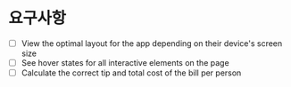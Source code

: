 # 요구사항

- [ ] View the optimal layout for the app depending on their device's screen size
- [ ] See hover states for all interactive elements on the page
- [ ] Calculate the correct tip and total cost of the bill per person
